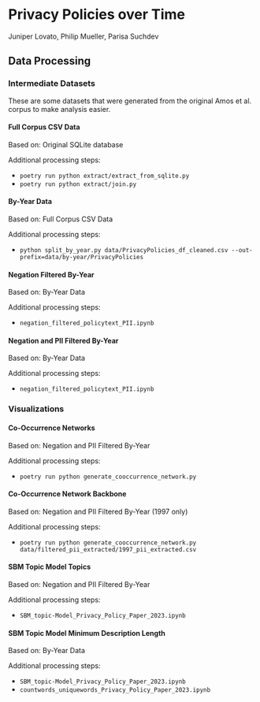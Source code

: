 # Privacy Policies over Time
Juniper Lovato, Philip Mueller, Parisa Suchdev

## Data Processing

### Intermediate Datasets

These are some datasets that were generated from the original Amos et al. corpus to make analysis easier.

#### Full Corpus CSV Data

Based on: Original SQLite database

Additional processing steps:

- `poetry run python extract/extract_from_sqlite.py`
- `poetry run python extract/join.py`

#### By-Year Data

Based on: Full Corpus CSV Data

Additional processing steps:

- `python split_by_year.py data/PrivacyPolicies_df_cleaned.csv --out-prefix=data/by-year/PrivacyPolicies`

#### Negation Filtered By-Year

Based on: By-Year Data

Additional processing steps:

- `negation_filtered_policytext_PII.ipynb`

#### Negation and PII Filtered By-Year

Based on: By-Year Data

Additional processing steps:

- `negation_filtered_policytext_PII.ipynb`

### Visualizations

#### Co-Occurrence Networks

Based on: Negation and PII Filtered By-Year

Additional processing steps:

- `poetry run python generate_cooccurrence_network.py`

#### Co-Occurrence Network Backbone

Based on: Negation and PII Filtered By-Year (1997 only)

Additional processing steps:

- `poetry run python generate_cooccurrence_network.py data/filtered_pii_extracted/1997_pii_extracted.csv`

#### SBM Topic Model Topics 

Based on: Negation and PII Filtered By-Year

Additional processing steps:

- `SBM_topic-Model_Privacy_Policy_Paper_2023.ipynb`

#### SBM Topic Model Minimum Description Length 

Based on: By-Year Data

Additional processing steps:

- `SBM_topic-Model_Privacy_Policy_Paper_2023.ipynb`
- `countwords_uniquewords_Privacy_Policy_Paper_2023.ipynb`
